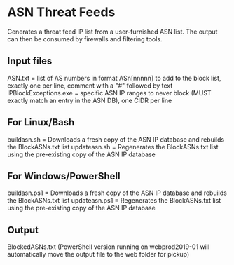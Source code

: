 # ASN Threat Feeds
Generates a threat feed IP list from a user-furnished ASN list.  The output can then be consumed by firewalls and filtering tools.

## Input files
   ASN.txt = list of AS numbers in format ASn[nnnnn] to add to the block list, exactly one per line, comment with a "#" followed by text
   IPBlockExceptions.exe = specific ASN IP ranges to never block (MUST exactly match an entry in the ASN DB), one CIDR per line

## For Linux/Bash
   buildasn.sh = Downloads a fresh copy of the ASN IP database and rebuilds the BlockASNs.txt list
   updateasn.sh = Regenerates the BlockASNs.txt list using the pre-existing copy of the ASN IP database

## For Windows/PowerShell
   buildasn.ps1 = Downloads a fresh copy of the ASN IP database and rebuilds the BlockASNs.txt list
   updateasn.ps1 = Regenerates the BlockASNs.txt list using the pre-existing copy of the ASN IP database

## Output
   BlockedASNs.txt (PowerShell version running on webprod2019-01 will automatically move the output file to the web folder for pickup)
